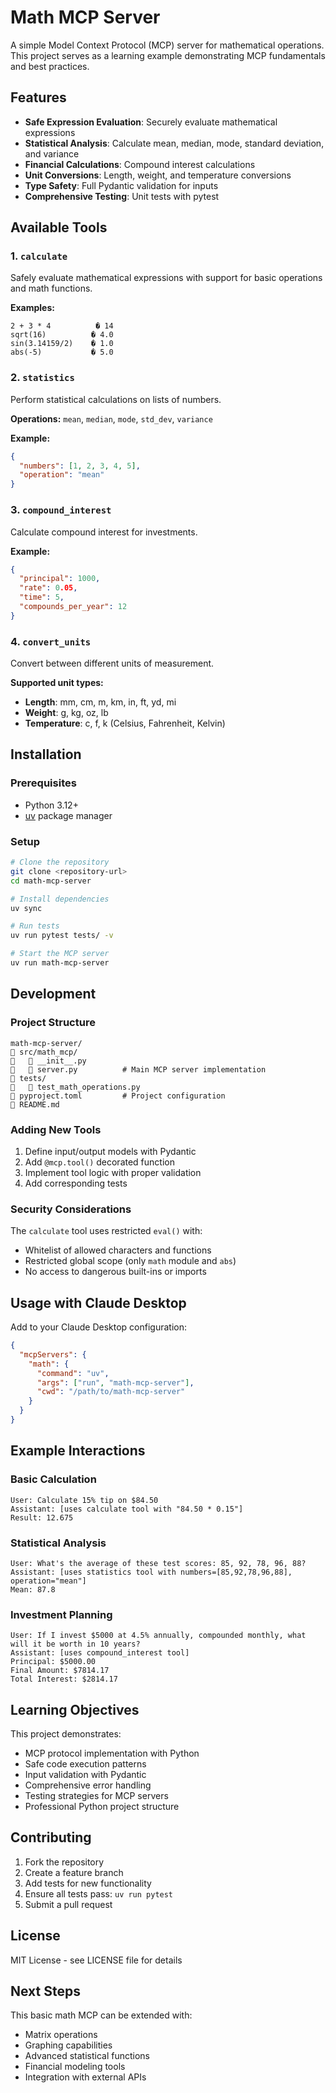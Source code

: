 # Math MCP Server

A simple Model Context Protocol (MCP) server for mathematical operations. This project serves as a learning example demonstrating MCP fundamentals and best practices.

## Features

- **Safe Expression Evaluation**: Securely evaluate mathematical expressions
- **Statistical Analysis**: Calculate mean, median, mode, standard deviation, and variance
- **Financial Calculations**: Compound interest calculations
- **Unit Conversions**: Length, weight, and temperature conversions
- **Type Safety**: Full Pydantic validation for inputs
- **Comprehensive Testing**: Unit tests with pytest

## Available Tools

### 1. `calculate`
Safely evaluate mathematical expressions with support for basic operations and math functions.

**Examples:**
```
2 + 3 * 4          � 14
sqrt(16)          � 4.0
sin(3.14159/2)    � 1.0
abs(-5)           � 5.0
```

### 2. `statistics`
Perform statistical calculations on lists of numbers.

**Operations:** `mean`, `median`, `mode`, `std_dev`, `variance`

**Example:**
```json
{
  "numbers": [1, 2, 3, 4, 5],
  "operation": "mean"
}
```

### 3. `compound_interest`
Calculate compound interest for investments.

**Example:**
```json
{
  "principal": 1000,
  "rate": 0.05,
  "time": 5,
  "compounds_per_year": 12
}
```

### 4. `convert_units`
Convert between different units of measurement.

**Supported unit types:**
- **Length**: mm, cm, m, km, in, ft, yd, mi
- **Weight**: g, kg, oz, lb
- **Temperature**: c, f, k (Celsius, Fahrenheit, Kelvin)

## Installation

### Prerequisites
- Python 3.12+
- [uv](https://docs.astral.sh/uv/) package manager

### Setup
```bash
# Clone the repository
git clone <repository-url>
cd math-mcp-server

# Install dependencies
uv sync

# Run tests
uv run pytest tests/ -v

# Start the MCP server
uv run math-mcp-server
```

## Development

### Project Structure
```
math-mcp-server/
   src/math_mcp/
      __init__.py
      server.py          # Main MCP server implementation
   tests/
      test_math_operations.py
   pyproject.toml         # Project configuration
   README.md
```

### Adding New Tools

1. Define input/output models with Pydantic
2. Add `@mcp.tool()` decorated function
3. Implement tool logic with proper validation
4. Add corresponding tests

### Security Considerations

The `calculate` tool uses restricted `eval()` with:
- Whitelist of allowed characters and functions
- Restricted global scope (only `math` module and `abs`)
- No access to dangerous built-ins or imports

## Usage with Claude Desktop

Add to your Claude Desktop configuration:

```json
{
  "mcpServers": {
    "math": {
      "command": "uv",
      "args": ["run", "math-mcp-server"],
      "cwd": "/path/to/math-mcp-server"
    }
  }
}
```

## Example Interactions

### Basic Calculation
```
User: Calculate 15% tip on $84.50
Assistant: [uses calculate tool with "84.50 * 0.15"]
Result: 12.675
```

### Statistical Analysis
```
User: What's the average of these test scores: 85, 92, 78, 96, 88?
Assistant: [uses statistics tool with numbers=[85,92,78,96,88], operation="mean"]
Mean: 87.8
```

### Investment Planning
```
User: If I invest $5000 at 4.5% annually, compounded monthly, what will it be worth in 10 years?
Assistant: [uses compound_interest tool]
Principal: $5000.00
Final Amount: $7814.17
Total Interest: $2814.17
```

## Learning Objectives

This project demonstrates:
- MCP protocol implementation with Python
- Safe code execution patterns
- Input validation with Pydantic
- Comprehensive error handling
- Testing strategies for MCP servers
- Professional Python project structure

## Contributing

1. Fork the repository
2. Create a feature branch
3. Add tests for new functionality
4. Ensure all tests pass: `uv run pytest`
5. Submit a pull request

## License

MIT License - see LICENSE file for details

## Next Steps

This basic math MCP can be extended with:
- Matrix operations
- Graphing capabilities
- Advanced statistical functions
- Financial modeling tools
- Integration with external APIs

